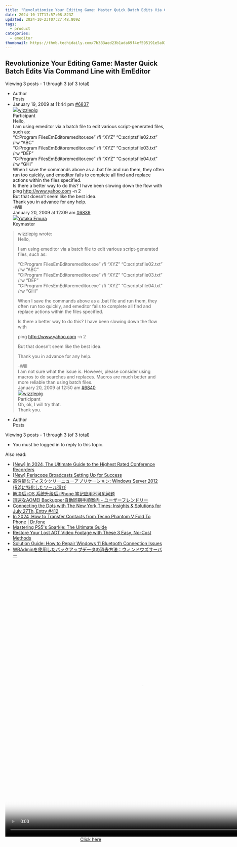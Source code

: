 ```yaml
---
title: "Revolutionize Your Editing Game: Master Quick Batch Edits Via Command Line with EmEditor"
date: 2024-10-17T17:57:08.823Z
updated: 2024-10-23T07:27:48.809Z
tags:
  - product
categories:
  - emeditor
thumbnail: https://thmb.techidaily.com/7b383aed23b1ada69f4ef595191e5a033238c1b3df9ba6a1aa455dbcac03eedf.jpg
---
```


## Revolutionize Your Editing Game: Master Quick Batch Edits Via Command Line with EmEditor

Viewing 3 posts - 1 through 3 (of 3 total)

* Author  
Posts
* January 19, 2009 at 11:44 pm [#6837](https://tools.techidaily.com/emeditor/products/)  
[![](https://secure.gravatar.com/avatar/894d701b003089e2e89657b7a407d351?s=80&d=identicon&r=g)wizzlepig](https://www.emeditor.com/forums/users/wizzle/ "View wizzlepig's profile")  
Participant  
Hello,  
 I am using emeditor via a batch file to edit various script-generated files, such as:  
 “C:Program FilesEmEditoremeditor.exe” /fi “XYZ” “C:scriptsfile02.txt” /rw “ABC”  
 “C:Program FilesEmEditoremeditor.exe” /fi “XYZ” “C:scriptsfile03.txt” /rw “DEF”  
 “C:Program FilesEmEditoremeditor.exe” /fi “XYZ” “C:scriptsfile04.txt” /rw “GHI”  
 When I save the commands above as a .bat file and run them, they often run too quickly, and emeditor fails to complete all find and replace actions within the files specified.  
 Is there a better way to do this? I have been slowing down the flow with  
 ping <http://www.yahoo.com> \-n 2  
 But that doesn’t seem like the best idea.  
 Thank you in advance for any help.  
 \-Will  
January 20, 2009 at 12:09 am [#6839](https://tools.techidaily.com/emeditor/products/)  
[![](https://secure.gravatar.com/avatar/a0a6377144ed3636f985d87303f65ed2?s=80&d=identicon&r=g)Yutaka Emura](https://www.emeditor.com/forums/users/yemura/ "View Yutaka Emura's profile")  
Keymaster  
> wizzlepig wrote:  
> Hello,  
>  
> I am using emeditor via a batch file to edit various script-generated files, such as:  
>  
> “C:Program FilesEmEditoremeditor.exe” /fi “XYZ” “C:scriptsfile02.txt” /rw “ABC”  
> “C:Program FilesEmEditoremeditor.exe” /fi “XYZ” “C:scriptsfile03.txt” /rw “DEF”  
> “C:Program FilesEmEditoremeditor.exe” /fi “XYZ” “C:scriptsfile04.txt” /rw “GHI”  
>  
> When I save the commands above as a .bat file and run them, they often run too quickly, and emeditor fails to complete all find and replace actions within the files specified.  
>  
> Is there a better way to do this? I have been slowing down the flow with  
>  
> ping <http://www.yahoo.com> \-n 2  
>  
> But that doesn’t seem like the best idea.  
>  
> Thank you in advance for any help.  
>  
> \-Will  
 I am not sure what the issue is. However, please consider using macros to do searches and replaces. Macros are much better and more reliable than using batch files.  
January 20, 2009 at 12:50 am [#6840](https://tools.techidaily.com/emeditor/products/)  
[![](https://secure.gravatar.com/avatar/894d701b003089e2e89657b7a407d351?s=80&d=identicon&r=g)wizzlepig](https://www.emeditor.com/forums/users/wizzle/ "View wizzlepig's profile")  
Participant  
Oh, ok, I will try that.  
 Thank you.
* Author  
Posts

Viewing 3 posts - 1 through 3 (of 3 total)

* You must be logged in to reply to this topic.

<ins class="adsbygoogle"
     style="display:block"
     data-ad-format="autorelaxed"
     data-ad-client="ca-pub-7571918770474297"
     data-ad-slot="1223367746"></ins>

<ins class="adsbygoogle"
     style="display:block"
     data-ad-client="ca-pub-7571918770474297"
     data-ad-slot="8358498916"
     data-ad-format="auto"
     data-full-width-responsive="true"></ins>

<span class="atpl-alsoreadstyle">Also read:</span>
<div><ul>
<li><a href="https://screen-activity-recording.techidaily.com/new-in-2024-the-ultimate-guide-to-the-highest-rated-conference-recorders/"><u>[New] In 2024, The Ultimate Guide to the Highest Rated Conference Recorders</u></a></li>
<li><a href="https://extra-approaches.techidaily.com/new-periscope-broadcasts-setting-up-for-success/"><u>[New] Periscope Broadcasts Setting Up for Success</u></a></li>
<li><a href="https://win-alternatives.techidaily.com/1728509234450-windows-server-2012-r2/"><u>高性能なディスククリーニューアプリケーション: Windows Server 2012 (R2)に特化したツール選び</u></a></li>
<li><a href="https://win-alternatives.techidaily.com/1728506651545-ios-iphone/"><u>解决后 iOS 系统升级后 iPhone 笔记应用不可见问题</u></a></li>
<li><a href="https://win-alternatives.techidaily.com/1728493790446-aomei-backupper/"><u>迅速なAOMEI Backupper自動同期手順案内 - ユーザーフレンドリー</u></a></li>
<li><a href="https://techidaily.com/connecting-the-dots-with-the-new-york-times-insights-and-solutions-for-july-27th-entry-412/"><u>Connecting the Dots with The New York Times: Insights & Solutions for July 27Th, Entry #412</u></a></li>
<li><a href="https://android-transfer.techidaily.com/in-2024-how-to-transfer-contacts-from-tecno-phantom-v-fold-to-phone-drfone-by-drfone-transfer-from-android-transfer-from-android/"><u>In 2024, How to Transfer Contacts from Tecno Phantom V Fold To Phone | Dr.fone</u></a></li>
<li><a href="https://games-able.techidaily.com/mastering-ps5s-sparkle-the-ultimate-guide/"><u>Mastering PS5's Sparkle: The Ultimate Guide</u></a></li>
<li><a href="https://win-alternatives.techidaily.com/restore-your-lost-adt-video-footage-with-these-3-easy-no-cost-methods/"><u>Restore Your Lost ADT Video Footage with These 3 Easy, No-Cost Methods</u></a></li>
<li><a href="https://sound-issues.techidaily.com/solution-guide-how-to-repair-windows-11-bluetooth-connection-issues/"><u>Solution Guide: How to Repair Windows 11 Bluetooth Connection Issues</u></a></li>
<li><a href="https://win-alternatives.techidaily.com/1728504361789-wbadmin/"><u>WBAdminを使用したバックアップデータの消去方法：ウィンドウズサーバー</u></a></li>
</ul></div>

<!-- affiliate ads begin -->
<span id="1834906">
					<video width="864" height="864" style="cursor:pointer"
           poster="//a.impactradius-go.com/display-clicktoplayimage/1834906.png"
           onclick="if(!this.playClicked){this.play();this.setAttribute('controls',true);this.playClicked=true;}">
	   <source src="//a.impactradius-go.com/display-ad/16836-1834906">
	   <img src="//a.impactradius-go.com/display-clicktoplayimage/1834906.png" style="border: none; height: 100%; width: 100%; object-fit: contain">
	</video>
	<div style="width:540px;text-align:center"><a href="javascript:window.open(decodeURIComponent('https%3A%2F%2F25home.pxf.io%2Fc%2F5597632%2F1834906%2F16836'), '_blank');void(0);">Click here</a></div>
</span>
<img height="0" width="0" src="https://imp.pxf.io/i/5597632/1834906/16836" style="position:absolute;visibility:hidden;" border="0" />
<!-- affiliate ads end -->

